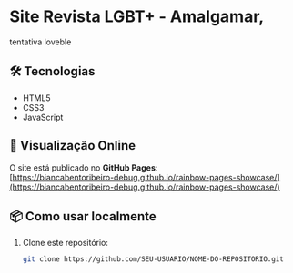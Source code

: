 # Site Revista LGBT+ - Amalgamar,

tentativa loveble

## 🛠️ Tecnologias
- HTML5
- CSS3
- JavaScript

## 🚀 Visualização Online
O site está publicado no **GitHub Pages**:  
[https://biancabentoribeiro-debug.github.io/rainbow-pages-showcase/](https://biancabentoribeiro-debug.github.io/rainbow-pages-showcase/)

## 📦 Como usar localmente
1. Clone este repositório:  
   ```bash
   git clone https://github.com/SEU-USUARIO/NOME-DO-REPOSITORIO.git
